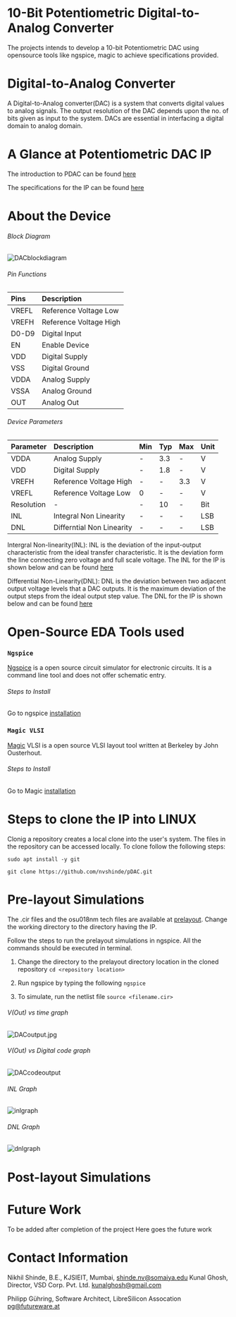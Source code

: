 # 10-Bit Potentiometric Digital-to-Analog Converter 
The projects intends to develop a 10-bit Potentiometric DAC using opensource tools like ngspice, magic to achieve specifications provided.

# Digital-to-Analog Converter
A Digital-to-Analog converter(DAC) is a system that converts digital values to analog signals. The output resolution of the DAC depends upon the no. of bits given as input to the system. DACs are essential in interfacing a digital domain to analog domain.

# A Glance at Potentiometric DAC IP
The introduction to PDAC can be found [here](resources/PDAC_introduction.pdf)

The specifications for the IP can be found [here](resources/pdac_ip.pdf)

# About the Device

###### Block Diagram

![DACblockdiagram](https://user-images.githubusercontent.com/62995893/89901548-de8c3f80-dc02-11ea-9f6c-9e57c9825c60.jpg)

###### Pin Functions
| Pins | Description |
| :--- | :--- |
| VREFL | Reference Voltage Low |
| VREFH | Reference Voltage High |
| D0-D9 | Digital Input |
| EN | Enable Device |
| VDD | Digital Supply |
| VSS | Digital Ground |
| VDDA | Analog Supply |
| VSSA | Analog Ground |
| OUT | Analog Out |

###### Device Parameters
| Parameter | Description | Min | Typ | Max | Unit |
| :--- | :--- | :--- | :--- | :--- | :--- |
| VDDA | Analog Supply | - | 3.3 | - | V |
| VDD | Digital Supply | - | 1.8 | - | V |
| VREFH | Reference Voltage High | - | - | 3.3 | V |
| VREFL | Reference Voltage Low | 0 | - | - | V |
| Resolution | - | - | 10 | - | Bit |
| INL | Integral Non Linearity | - | - | - | LSB |
| DNL | Differntial Non Linearity | - | - | - | LSB |

Intergral Non-linearity(INL): INL is the deviation of the input-output characteristic from the ideal transfer characteristic. It is the deviation form the line connecting zero voltage and full scale voltage. The INL for the IP is shown below and can be found [here](https://github.com/nvshinde/pDAC/tree/master/prelayout/linearity.ods)

Differential Non-Linearity(DNL): DNL is the deviation between two adjacent output voltage levels that a DAC outputs. It is the maximum deviation of the output steps from the ideal output step value. The DNL for the IP is shown below and can be found [here](https://github.com/nvshinde/pDAC/tree/master/prelayout/linearity.ods)

# Open-Source EDA Tools used
### `Ngspice`
[Ngspice](http://ngspice.sourceforge.net/) is a open source circuit simulator for electronic circuits. It is a command line tool and does not offer schematic entry.

###### Steps to Install 

Go to ngspice [installation](http://ngspice.sourceforge.net/download.html)

### `Magic VLSI`
[Magic](http://opencircuitdesign.com/magic/) VLSI is a open source VLSI layout tool written at Berkeley by John Ousterhout. 

###### Steps to Install 

Go to Magic [installation](http://opencircuitdesign.com/magic/)

# Steps to clone the IP into LINUX 

Clonig a repository creates a local clone into the user's system. The files in the repository can be accessed locally. To clone follow the following steps:


`sudo apt install -y git`

`git clone https://github.com/nvshinde/pDAC.git`


# Pre-layout Simulations

The .cir files and the osu018nm tech files are available at [prelayout](https://github.com/nvshinde/pDAC/tree/master/prelayout).
Change the working directory to the directory having the IP. 

Follow the steps to run the prelayout simulations in ngspice. All the commands should be executed in terminal.

1. Change the directory to the prelayout directory location in the cloned repository `cd <repository location>`

2. Run ngspice by typing the following `ngspice` 

3. To simulate, run the netlist file `source <filename.cir>`

###### V(Out) vs time graph

![DACoutput.jpg]()

###### V(Out) vs Digital code graph

![DACcodeoutput](https://user-images.githubusercontent.com/62995893/89973670-898e0f00-dc7e-11ea-944c-c92932b81c96.jpg)

###### INL Graph

![inlgraph](https://user-images.githubusercontent.com/62995893/89973985-70399280-dc7f-11ea-89d7-38a8c52c77a7.jpg)

###### DNL Graph

![dnlgraph](https://user-images.githubusercontent.com/62995893/89973982-6d3ea200-dc7f-11ea-83e7-28cd5f5ae088.jpg)

# Post-layout Simulations

# Future Work

To be added after completion of the project
Here goes the future work

# Contact Information

Nikhil Shinde, B.E., KJSIEIT, Mumbai, shinde.nv@somaiya.edu
Kunal Ghosh, Director, VSD Corp. Pvt. Ltd. kunalghosh@gmail.com

Philipp Gühring, Software Architect, LibreSilicon Assocation pg@futureware.at
